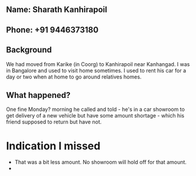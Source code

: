 ## Name: Sharath Kanhirapoil
## Phone: +91 9446373180
## Background
We had moved from Karike (in Coorg) to Kanhirapoil near Kanhangad. I was in Bangalore and used to visit home sometimes. I used to rent his car for a day or two when at home to go around relatives homes.
## What happened?
One fine Monday? morning he called and told - he's in a car showroom to get delivery of a new vehicle but have some amount shortage - which his friend supposed to return but have not.

# Indication I missed
- That was a bit less amount. No showroom will hold off for that amount.
- 
